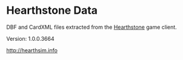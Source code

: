 Hearthstone Data
================

DBF and CardXML files extracted from the
[Hearthstone](http://playhearthstone.com) game client.

Version: 1.0.0.3664

http://hearthsim.info
